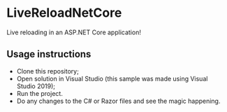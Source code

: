 # LiveReloadNetCore

Live reloading in an ASP.NET Core application!

Usage instructions
---

- Clone this repository;
- Open solution in Visual Studio (this sample was made using Visual Studio 2019);
- Run the project.
- Do any changes to the C# or Razor files and see the magic happening.